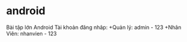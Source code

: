 # android
Bài tập lớn Android
Tài khoản đăng nhâp:
+Quản lý: admin - 123
+Nhân Viên: nhanvien - 123
